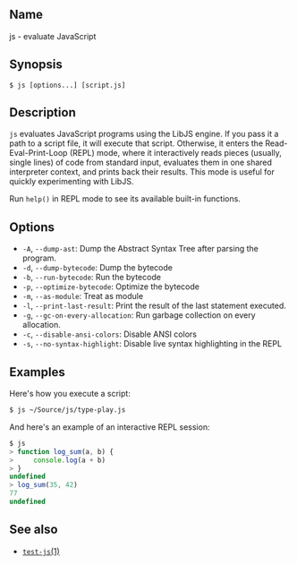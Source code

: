 ## Name

js - evaluate JavaScript

## Synopsis

```**sh
$ js [options...] [script.js]
```

## Description

`js` evaluates JavaScript programs using the LibJS engine. If you pass it a path
to a script file, it will execute that script. Otherwise, it enters the
Read-Eval-Print-Loop (REPL) mode, where it interactively reads pieces (usually,
single lines) of code from standard input, evaluates them in one shared
interpreter context, and prints back their results. This mode is useful for
quickly experimenting with LibJS.

Run `help()` in REPL mode to see its available built-in functions.

## Options

* `-A`, `--dump-ast`: Dump the Abstract Syntax Tree after parsing the program.
* `-d`, `--dump-bytecode`: Dump the bytecode
* `-b`, `--run-bytecode`: Run the bytecode
* `-p`, `--optimize-bytecode`: Optimize the bytecode
* `-m`, `--as-module`: Treat as module
* `-l`, `--print-last-result`: Print the result of the last statement executed.
* `-g`, `--gc-on-every-allocation`: Run garbage collection on every allocation.
* `-c`, `--disable-ansi-colors`: Disable ANSI colors
* `-s`, `--no-syntax-highlight`: Disable live syntax highlighting in the REPL

## Examples

Here's how you execute a script:

```sh
$ js ~/Source/js/type-play.js
```

And here's an example of an interactive REPL session:

```js
$ js
> function log_sum(a, b) {
>     console.log(a + b)
> }
undefined
> log_sum(35, 42)
77
undefined
```

## See also

* [`test-js`(1)](test-js.md)
